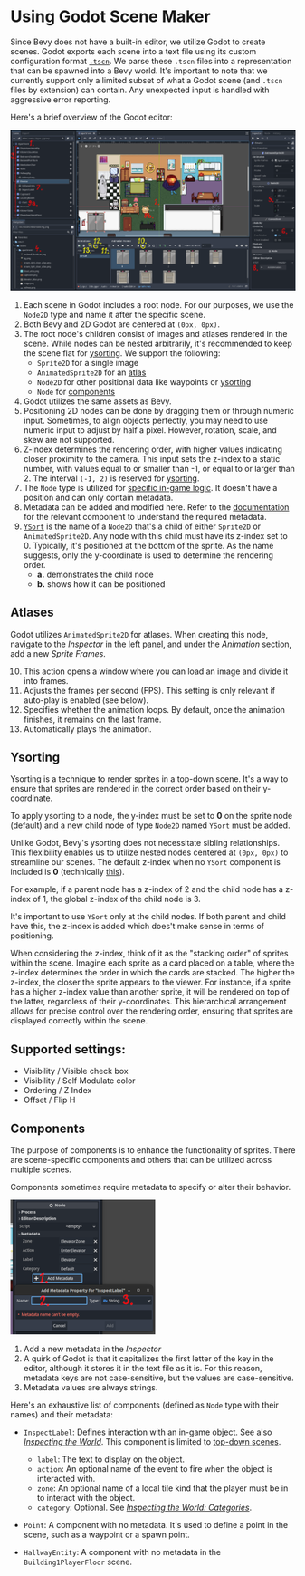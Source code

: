 # Using Godot Scene Maker

Since Bevy does not have a built-in editor, we utilize Godot to create scenes.
Godot exports each scene into a text file using its custom configuration format [`.tscn`][godot-tscn].
We parse these `.tscn` files into a representation that can be spawned into a Bevy world.
It's important to note that we currently support only a limited subset of what a Godot scene (and `.tscn` files by extension) can contain.
Any unexpected input is handled with aggressive error reporting.

Here's a brief overview of the Godot editor:

![Godot editor overview](assets/godot-editor-overview.png)

1. Each scene in Godot includes a root node.
   For our purposes, we use the `Node2D` type and name it after the specific scene.
2. Both Bevy and 2D Godot are centered at `(0px, 0px)`.
3. The root node's children consist of images and atlases rendered in the scene.
   While nodes can be nested arbitrarily, it's recommended to keep the scene flat for [ysorting](#ysorting).
   We support the following:
   - `Sprite2D` for a single image
   - `AnimatedSprite2D` for an [atlas](#atlases)
   - `Node2D` for other positional data like waypoints or [ysorting](#ysorting)
   - `Node` for [components](#components)
4. Godot utilizes the same assets as Bevy.
5. Positioning 2D nodes can be done by dragging them or through numeric input.
   Sometimes, to align objects perfectly, you may need to use numeric input to adjust by half a pixel.
   However, rotation, scale, and skew are not supported.
6. Z-index determines the rendering order, with higher values indicating closer proximity to the camera.
   This input sets the z-index to a static number, with values equal to or smaller than -1, or equal to or larger than 2.
   The interval `(-1, 2)` is reserved for [ysorting](#ysorting).
7. The `Node` type is utilized for [specific in-game logic](#components).
   It doesn't have a position and can only contain metadata.
8. Metadata can be added and modified here.
   Refer to the [documentation](#components) for the relevant component to understand the required metadata.
9. [`YSort`](#ysorting) is the name of a `Node2D` that's a child of either `Sprite2D` or `AnimatedSprite2D`.
   Any node with this child must have its z-index set to 0.
   Typically, it's positioned at the bottom of the sprite.
   As the name suggests, only the y-coordinate is used to determine the rendering order.
   - **a.** demonstrates the child node
   - **b.** shows how it can be positioned

## Atlases

Godot utilizes `AnimatedSprite2D` for atlases.
When creating this node, navigate to the _Inspector_ in the left panel, and under the _Animation_ section, add a new _Sprite Frames_.

10. This action opens a window where you can load an image and divide it into frames.
11. Adjusts the frames per second (FPS).
    This setting is only relevant if auto-play is enabled (see below).
12. Specifies whether the animation loops.
    By default, once the animation finishes, it remains on the last frame.
13. Automatically plays the animation.

## Ysorting

Ysorting is a technique to render sprites in a top-down scene.
It's a way to ensure that sprites are rendered in the correct order based on their y-coordinate.

To apply ysorting to a node, the y-index must be set to **0** on the sprite node (default) and a new child node of type `Node2D` named `YSort` must be added.

Unlike Godot, Bevy's ysorting does not necessitate sibling relationships.
This flexibility enables us to utilize nested nodes centered at `(0px, 0px)` to streamline our scenes.
The default z-index when no `YSort` component is included is **0** (technically [this][f32-epsilon]).

For example, if a parent node has a z-index of 2 and the child node has a z-index of 1, the global z-index of the child node is 3.

It's important to use `YSort` only at the child nodes.
If both parent and child have this, the z-index is added which does't make sense in terms of positioning.

When considering the z-index, think of it as the "stacking order" of sprites within the scene.
Imagine each sprite as a card placed on a table, where the z-index determines the order in which the cards are stacked.
The higher the z-index, the closer the sprite appears to the viewer.
For instance, if a sprite has a higher z-index value than another sprite, it will be rendered on top of the latter, regardless of their y-coordinates.
This hierarchical arrangement allows for precise control over the rendering order, ensuring that sprites are displayed correctly within the scene.

## Supported settings:

- Visibility / Visible check box
- Visibility / Self Modulate color
- Ordering / Z Index
- Offset / Flip H

## Components

The purpose of components is to enhance the functionality of sprites.
There are scene-specific components and others that can be utilized across multiple scenes.

Components sometimes require metadata to specify or alter their behavior.

![Godot editor metadata](assets/godot-editor-metadata.png)

1. Add a new metadata in the _Inspector_
2. A quirk of Godot is that it capitalizes the first letter of the key in the editor, although it stores it in the text file as it is.
   For this reason, metadata keys are not case-sensitive, but the values are case-sensitive.
3. Metadata values are always strings.

Here's an exhaustive list of components (defined as `Node` type with their names) and their metadata:

- `InspectLabel`: Defines interaction with an in-game object.
  See also [_Inspecting the World_](ability_to_inspect.md).
  This component is limited to [top-down scenes](top_down.md).

  - `label`: The text to display on the object.
  - `action`: An optional name of the event to fire when the object is interacted with.
  - `zone`: An optional name of a local tile kind that the player must be in to interact with the object.
  - `category`: Optional. See [_Inspecting the World: Categories_](ability_to_inspect.md#categories).

- `Point`: A component with no metadata.
  It's used to define a point in the scene, such as a waypoint or a spawn point.

- `HallwayEntity`: A component with no metadata in the `Building1PlayerFloor` scene.

<!-- List of References -->

[godot-tscn]: https://docs.godotengine.org/en/stable/contributing/development/file_formats/tscn.html
[f32-epsilon]: https://doc.rust-lang.org/std/primitive.f32.html#associatedconstant.EPSILON
